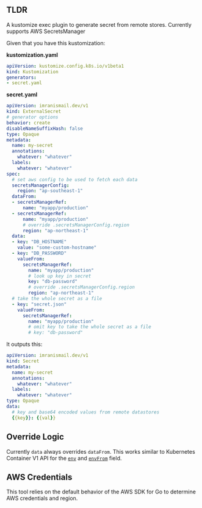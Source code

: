 ## TLDR

A kustomize exec plugin to generate secret from remote stores. Currently supports AWS SecretsManager

Given that you have this kustomization:

**kustomization.yaml**

```yaml
apiVersion: kustomize.config.k8s.io/v1beta1
kind: Kustomization
generators:
- secret.yaml
```

**secret.yaml**
```yaml
apiVersion: imranismail.dev/v1
kind: ExternalSecret
# generator options
behavior: create
disableNameSuffixHash: false
type: Opaque
metadata:
  name: my-secret
  annotations:
    whatever: "whatever"
  labels:
    whatever: "whatever"
spec:
  # set aws config to be used to fetch each data
  secretsManagerConfig:
    region: "ap-southeast-1"
  dataFrom:
  - secretsManagerRef:
      name: "myapp/production"
  - secretsManagerRef:
      name: "myapp/production"
      # override .secretsManagerConfig.region
      region: "ap-northeast-1"
  data:
  - key: "DB_HOSTNAME"
    value: "some-custom-hostname"
  - key: "DB_PASSWORD"
    valueFrom:
      secretsManagerRef:
        name: "myapp/production"
        # look up key in secret
        key: "db-password"
        # override .secretsManagerConfig.region
        region: "ap-northeast-1"
  # take the whole secret as a file
  - key: "secret.json"
    valueFrom:
      secretsManagerRef:
        name: "myapp/production"
        # omit key to take the whole secret as a file
        # key: "db-password"
```

It outputs this:

```yaml
apiVersion: imranismail.dev/v1
kind: Secret
metadata:
  name: my-secret
  annotations:
    whatever: "whatever"
  labels:
    whatever: "whatever"
type: Opaque
data:
  # key and base64 encoded values from remote datastores
  {{key}}: {{val}}
```

## Override Logic

Currently `data` always overrides `dataFrom`. This works similar to Kubernetes Container V1 API for the [`env`](https://kubernetes.io/docs/reference/generated/kubernetes-api/v1.16/#envvarsource-v1-core) and [`envFrom`](ps://kubernetes.io/docs/reference/generated/kubernetes-api/v1.16/#envfromsource-v1-core) field.

## AWS Credentials

This tool relies on the default behavior of the AWS SDK for Go to determine AWS credentials and region.
